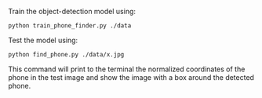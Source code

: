 Train the object-detection model using:
```
python train_phone_finder.py ./data 
```
Test the model using: 
```
python find_phone.py ./data/x.jpg
```
This command will print to the terminal 
the normalized coordinates of the phone in the test image and 
show the image with a box around the detected phone.
